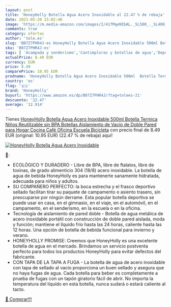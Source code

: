 ```yaml
---
layout: post
title: 'HoneyHolly Botella Agua Acero Inoxidable al 22.47 % de rebaja'
date: 2021-05-20 15:02:40
image: 'https://m.media-amazon.com/images/I/41fMqeNIbAL._SL500_._SL400_.jpg'
comments: true
category: ofertas
author: 'tole.es'
slug: 'B07Z7PHR4J-es HoneyHolly Botella Agua Acero Inoxidable 500ml Botella...'
sku: 'B07Z7PHR4J-es'
tags: [ 'Acampada y senderismo','Cantimploras y botellas de agua','Deportes y aire libre','Hidratación de acampada y marcha','Ropa y equipamiento para ocio al aire libre','bicicleta','honeyholly', ]
actualPrice: 8.49 EUR
currency: EUR
price: 8.49
comparePrice: 10.95 EUR
prodname: 'HoneyHolly Botella Agua Acero Inoxidable 500ml  Botella Termica Niños Reutilizable sin BPA  Botellas Aislamiento de Vacío de Doble Pared para Hogar  Cocina  Café  Oficina  Escuela  Bicicleta'
country: 'es'
flag: '🇪🇸'
brand: 'HoneyHolly'
buyurl: 'https://www.amazon.es/dp/B07Z7PHR4J/?tag=tolees-21'
descuento: '22.47'
average: '12.914'
---
```


Tienes [HoneyHolly Botella Agua Acero Inoxidable 500ml  Botella Termica Niños Reutilizable sin BPA  Botellas Aislamiento de Vacío de Doble Pared para Hogar  Cocina  Café  Oficina  Escuela  Bicicleta](https://www.amazon.es/dp/B07Z7PHR4J/?tag=tolees-21) con precio final de  8.49 EUR (original: 10.95 EUR) (22.47 %  de rebaja) aqui!

[![HoneyHolly Botella Agua Acero Inoxidable](https://m.media-amazon.com/images/I/41fMqeNIbAL._SL500_._SL400_.jpg)](https://www.amazon.es/dp/B07Z7PHR4J/?tag=tolees-21)

🔎:

- ECOLÓGICO Y DURADERO - Libre de BPA, libre de ftalatos, libre de toxinas, de grado alimenticio 304 (18/8) acero inoxidable. La botella de agua de bebida HoneyHolly es para mantenerte sanamente hidratada, adecuada para niños y adultos.
- SU COMPAÑERO PERFECTO: la boca estrecha y el frasco deportivo sellado facilitan tirar su paquete de campamento o asiento trasero, sin preocuparse por ningún derrame. Esta popular botella deportiva se puede usar en casa, en el gimnasio, en el viaje, en el automóvil, en el campamento, en el senderismo, en la escuela o en la oficina.
- Tecnología de aislamiento de pared doble - Botella de agua metálica de acero inoxidable portátil con construcción de doble pared aislada, moda y función; mantiene el líquido frío hasta las 24 horas, caliente hasta las 12 horas. Una opción de botella de bebida funcional para invierno y verano.
- HONEYHOLLY PROMISE: Creemos que HoneyHolly es una excelente botella de agua en el mercado. Brindamos un servicio postventa perfecto para todos los productos HoneyHolly para evitar defectos del fabricante.
- CON TAPA DE LA TAPA A FUGA - La botella de agua de acero inoxidable con tapa de sellado al vacío proporciona un buen sellado y asegura que no haya fugas de agua. Cada botella para beber es completamente a prueba de fugas con un tapón giratorio fácil de abrir. No importa la temperatura del líquido en esta botella, nunca sudará o estará caliente al tacto.

[🛒 Comprar!!!](https://www.amazon.es/dp/B07Z7PHR4J/?tag=tolees-21)

